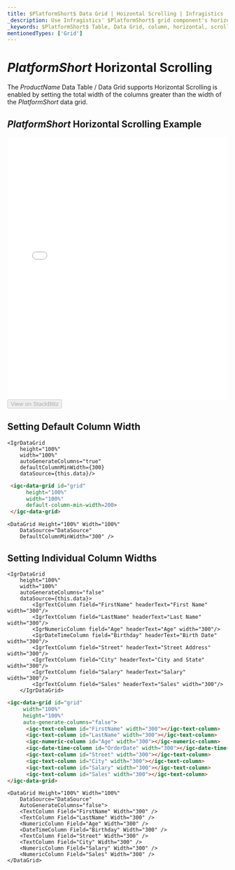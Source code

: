 ```yaml
---
title: $PlatformShort$ Data Grid | Hoizontal Scrolling | Infragistics
_description: Use Infragistics' $PlatformShort$ grid component's horizontal scrolling feature to scroll seamlessly through the columns. Check out $ProductName$ table demos!
_keywords: $PlatformShort$ Table, Data Grid, column, horizontal, scrolling, $ProductName$, Infragistics
mentionedTypes: ['Grid']
---
```


# $PlatformShort$ Horizontal Scrolling

The $ProductName$ Data Table / Data Grid supports Horizontal Scrolling is enabled by setting the total width of the columns greater than the width of the $PlatformShort$ data grid.

## $PlatformShort$ Horizontal Scrolling Example

<div class="sample-container loading" style="height: 600px">
    <iframe id="data-grid-column-scrolling-iframe" src='{environment:demosBaseUrl}/grids/data-grid-column-scrolling' width="100%" height="100%" seamless frameBorder="0" onload="onXPlatSampleIframeContentLoaded(this);" alt="$PlatformShort$ Horizontal Scrolling Example"></iframe>
</div>
<div>
    <button data-localize="stackblitz" disabled class="stackblitz-btn"   data-iframe-id="data-grid-column-scrolling-iframe" data-demos-base-url="{environment:demosBaseUrl}">View on StackBlitz
    </button>
</div>
<sample-button src="grids/data-grid/column-scrolling"></sample-button>

<div class="divider--half"></div>

## Setting Default Column Width

```tsx
<IgrDataGrid
    height="100%"
    width="100%"
    autoGenerateColumns="true"
    defaultColumnMinWidth={300}
    dataSource={this.data}/>
```
```html
 <igc-data-grid id="grid"
      height="100%"
      width="100%"
      default-column-min-width=200>
 </igc-data-grid>
```

```razor
<DataGrid Height="100%" Width="100%"                  
    DataSource="DataSource"
    DefaultColumnMinWidth="300" />
```

## Setting Individual Column Widths

```tsx
<IgrDataGrid
    height="100%"
    width="100%"
    autoGenerateColumns="false"
    dataSource={this.data}>
        <IgrTextColumn field="FirstName" headerText="First Name" width="300"/>
        <IgrTextColumn field="LastName" headerText="Last Name" width="300"/>
        <IgrNumericColumn field="Age" headerText="Age" width="300"/>
        <IgrDateTimeColumn field="Birthday" headerText="Birth Date" width="300"/>
        <IgrTextColumn field="Street" headerText="Street Address" width="300"/>
        <IgrTextColumn field="City" headerText="City and State" width="300"/>
        <IgrTextColumn field="Salary" headerText="Salary" width="300"/>
        <IgrTextColumn field="Sales" headerText="Sales" width="300"/>
    </IgrDataGrid>
```

```html
<igc-data-grid id="grid"
     width="100%"
     height="100%"
     auto-generate-columns="false">
      <igc-text-column id="FirstName" width="300"></igc-text-column>
      <igc-text-column id="LastName" width="300"></igc-text-column>
      <igc-numeric-column id="Age" width="300"></igc-numeric-column>
      <igc-date-time-column id="OrderDate" width="300"></igc-date-time-column>
      <igc-text-column id="Street" width="300"></igc-text-column>
      <igc-text-column id="City" width="300"></igc-text-column>
      <igc-text-column id="Salary" width="300"></igc-text-column>
      <igc-text-column id="Sales" width="300"></igc-text-column>
</igc-data-grid>
```

```razor
<DataGrid Height="100%" Width="100%"                  
    DataSource="DataSource"
    AutoGenerateColumns="false">
    <TextColumn Field="FirstName" Width="300" />
    <TextColumn Field="LastName" Width="300" />
    <NumericColumn Field="Age" Width="300" />
    <DateTimeColumn Field="Birthday" Width="300" />
    <TextColumn Field="Street" Width="300" />
    <TextColumn Field="City" Width="300" />            
    <NumericColumn Field="Salary" Width="300" />
    <NumericColumn Field="Sales" Width="300" />            
</DataGrid>
```